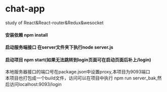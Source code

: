 # chat-app
study of React&amp;React-router&amp;Redux&amp;wesocket 
#### 安装依赖 npm install 
#### 启动服务端接口 在server文件夹下执行node server.js
#### 启动项目 npm start(如果无法跳转到login页面可在启动页面后补上/login)
本地服务器接口的端口号在package.json中设置proxy,本项目为9093端口  
本项目也打包成一个build文件，访问可以在项目中执行 npm run server_bak,然后访问localhost:9093/login
